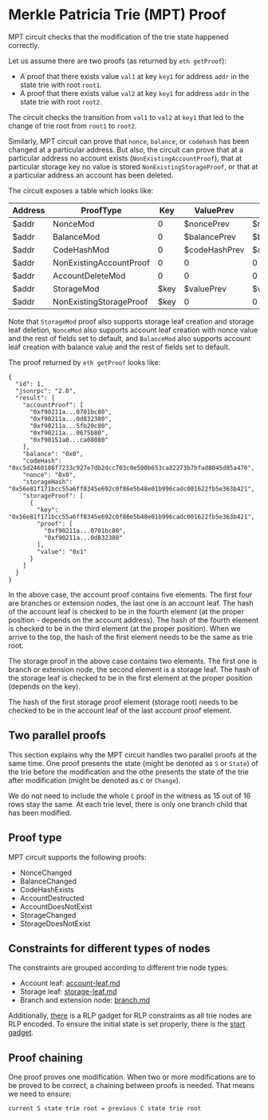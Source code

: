 # Merkle Patricia Trie (MPT) Proof

MPT circuit checks that the modification of the trie state happened correctly.

Let us assume there are two proofs (as returned by `eth getProof`):

- A proof that there exists value `val1` at key `key1` for address `addr` in the state trie with root `root1`.
- A proof that there exists value `val2` at key `key1` for address `addr` in the state trie with root `root2`.

The circuit checks the transition from `val1` to `val2` at `key1` that led to the change
of trie root from `root1` to `root2`.

Similarly, MPT circuit can prove that `nonce`, `balance`, or `codehash` has been changed at
a particular address. But also, the circuit can prove that at a particular address no account exists
(`NonExistingAccountProof`), that at particular storage key no value is stored `NonExistingStorageProof`,
or that at a particular address an account has been deleted.

The circuit exposes a table which looks like:

| Address | ProofType               | Key  | ValuePrev     | Value        | RootPrev  | Root  |
| ------- | ----------------------- | ---- | ------------- | ------------ | --------- | ----- |
| $addr   | NonceMod                | 0    | $noncePrev    | $nonceCur    | $rootPrev | $root |
| $addr   | BalanceMod              | 0    | $balancePrev  | $balanceCur  | $rootPrev | $root |
| $addr   | CodeHashMod             | 0    | $codeHashPrev | $codeHashCur | $rootPrev | $root |
| $addr   | NonExistingAccountProof | 0    | 0             | 0            | $root     | $root |
| $addr   | AccountDeleteMod        | 0    | 0             | 0            | $rootPrev | $root |
| $addr   | StorageMod              | $key | $valuePrev    | $value       | $rootPrev | $root |
| $addr   | NonExistingStorageProof | $key | 0             | 0            | $root     | $root |

Note that `StorageMod` proof also supports storage leaf creation and storage leaf deletion,
`NonceMod` also supports account leaf creation with nonce value and the rest of fields set to default, and
`BalanceMod` also supports account leaf creation with balance value and the rest of fields set to default.

The proof returned by `eth getProof` looks like:

```
{
  "id": 1,
  "jsonrpc": "2.0",
  "result": {
    "accountProof": [
      "0xf90211a...0701bc80",
      "0xf90211a...0d832380",
      "0xf90211a...5fb20c80",
      "0xf90211a...0675b80",
      "0xf90151a0...ca08080"
    ],
    "balance": "0x0",
    "codeHash": "0xc5d2460186f7233c927e7db2dcc703c0e500b653ca82273b7bfad8045d85a470",
    "nonce": "0x0",
    "storageHash": "0x56e81f171bcc55a6ff8345e692c0f86e5b48e01b996cadc001622fb5e363b421",
    "storageProof": [
      {
        "key": "0x56e81f171bcc55a6ff8345e692c0f86e5b48e01b996cadc001622fb5e363b421",
        "proof": [
          "0xf90211a...0701bc80",
          "0xf90211a...0d832380"
        ],
        "value": "0x1"
      }
    ]
  }
}
```

In the above case, the account proof contains five elements.
The first four are branches or extension nodes, the last one is an account leaf.
The hash of the account leaf is checked to
be in the fourth element (at the proper position - depends on the account address).
The hash of the fourth element is checked to be in the third element (at the proper position).
When we arrive to the top, the hash of the first element needs to be the same as trie root.

The storage proof in the above case contains two elements.
The first one is branch or extension node, the second element is a storage leaf.
The hash of the storage leaf is checked to
be in the first element at the proper position (depends on the key).

The hash of the first storage proof element (storage root) needs to be checked
to be in the account leaf of the last account proof element.

## Two parallel proofs

This section explains why the MPT circuit handles two parallel proofs at the
same time. One proof presents the state (might be denoted as `S` or `State`) of the trie
before the modification and the othe presents the state
of the trie after modification (might be denoted as `C` or `Change`).

We do not need to include the whole `C` proof in the witness as 15 out of 16 rows stay the same.
At each trie level, there is only one branch child that has been modified.

## Proof type

MPT circuit supports the following proofs:
 - NonceChanged
 - BalanceChanged
 - CodeHashExists
 - AccountDestructed
 - AccountDoesNotExist
 - StorageChanged
 - StorageDoesNotExist
 
## Constraints for different types of nodes

The constraints are grouped according to different trie node types:
 * Account leaf: [account-leaf.md](account-leaf.md)
 * Storage leaf: [storage-leaf.md](storage-leaf.md)
 * Branch and extension node: [branch.md](branch.md)

Additionally, [there](rlp-gadget.md) is a RLP gadget for RLP constraints as all trie nodes are RLP
encoded. To ensure the initial state is set properly, there is the [start gadget](start.md).

## Proof chaining

One proof proves one modification. When two or more modifications are to be
proved to be correct, a chaining between proofs is needed.
That means we need to ensure:

```
current S state trie root = previous C state trie root
```